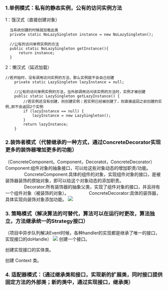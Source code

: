 ### 1.单例模式：私有的静态实例，公有的访问实例方法
1：饿汉式（直接创建对象）
      
      当系统创建的时候就加载此类
      private static NoLazySingleton instance = new NoLazySingleton();
  
      //公有的访问单例实例的方法
      public static NoLazySingleton getInstance(){
          return instance;
      }
      
2：懒汉式（延迟加载）
    
    //若开始时，没有调用访问实例的方法，那么实例就不会自己创建
        private static LazySingleton lazyInstance = null;
    
        //公有的访问单例实例的方法，当外部调用访问该实例的方法时，实例才被创建
        public static LazySingleton getLazyInstance() {
            //若实例还没有创建，则创建实例；若实例已经被创建了，则直接返回之前创建的实例,即不会返回2个实例
            if (lazyInstance == null) {
                lazyInstance = new LazySingleton();
            }
            return lazyInstance;
        }
             
 ### 2.装饰者模式（代替继承的一种方式，通过ConcreteDecorator实现更多的装饰器增加更多的功能）
 （ConcreteComponent。Component，Decoratot，ConcreteDecorator）
Component:组件对象的抽象接口，可以给这些对象动态的增加职责/功能。
 　　　　
ConcreteComponent:具体的组件的对象，实现组件对象的接口，是被装饰器装饰的原始对象，即可以给这个对象动态的添加职责。
 　　　　
Decorator:所有装饰器的抽象父类，实现了组件对象的接口，并且持有一个组件对象（被装饰的对象）。
 　　　　
 ConcreteDecorator:具体的装饰器，具体实现向装饰对象添加功能。
 ![](http://ww1.sinaimg.cn/large/b06adeeegy1g14dblfkzmj20pl0fujst.jpg)
 
 
### 3. 策略模式（解决算法的可替代，算法可以在运行时更改，算法独立，方法继承统一的Strategy接口）
（项目中异步队列解决Event时候，各种handler的实现都是继承了唯一的接口，实现接口的doHandle）
![](http://ww1.sinaimg.cn/large/b06adeeegy1g14f8cmn6qj20fk08xdg5.jpg)
创建一个接口。

创建实现接口的实体类。

创建 Context 类。

### 4. 适配器模式：（通过继承类和接口，实现新的扩展类，同时接口提供固定方法的外部类；新的类中，通过实现接口，继承类）





